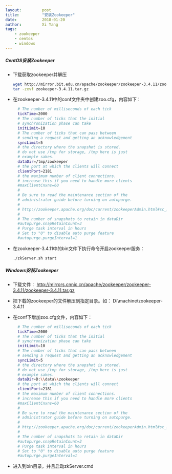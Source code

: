 ```yaml
---
layout: 		post
title: 			"安装Zookeeper"
date:			2018-01-20 
author:			Xi Yang
tags: 
    - zookeeper
    - centos
    - windows
---   
```


##### CentOS安装Zookeeper

- 下载获取zookeeper并解压
	```bash
	wget http://mirror.bit.edu.cn/apache/zookeeper/zookeeper-3.4.11/zookeeper-3.4.11.tar.gz
	tar -zxvf zookeeper-3.4.11.tar.gz
	```

- 在zookeeper-3.4.11中的conf文件夹中创建zoo.cfg，内容如下：
	```bash
	  # The number of milliseconds of each tick
	  tickTime=2000
	  # The number of ticks that the initial
	  # synchronization phase can take
	  initLimit=10
	  # The number of ticks that can pass between
	  # sending a request and getting an acknowledgement
	  syncLimit=5
	  # the directory where the snapshot is stored.
	  # do not use /tmp for storage, /tmp here is just
	  # example sakes.
	  dataDir=/tmp/zookeeper
	  # the port at which the clients will connect
	  clientPort=2181
	  # the maximum number of client connections.
	  # increase this if you need to handle more clients
	  #maxClientCnxns=60
	  #
	  # Be sure to read the maintenance section of the
	  # administrator guide before turning on autopurge.
	  #
	  # http://zookeeper.apache.org/doc/current/zookeeperAdmin.html#sc_maintenance
	  #
	  # The number of snapshots to retain in dataDir
	  #autopurge.snapRetainCount=3
	  # Purge task interval in hours
	  # Set to "0" to disable auto purge feature
	  #autopurge.purgeInterval=1
	```

- 在zookeeper-3.4.11中的bin文件下执行命令开启zookeeper服务：
	```bash
	./zkServer.sh start
	```
	 
##### Windows安装Zookeeper

- 下载文件：
	http://mirrors.cnnic.cn/apache/zookeeper/zookeeper-3.4.11/zookeeper-3.4.11.tar.gz 

- 把下载的zookeeper的文件解压到指定目录。如： D:\machine\zookeeper-3.4.11

- 在conf下增加zoo.cfg文件，内容如下：
	```bash
	  # The number of milliseconds of each tick
	  tickTime=2000
	  # The number of ticks that the initial
	  # synchronization phase can take
	  initLimit=10
	  # The number of ticks that can pass between
	  # sending a request and getting an acknowledgement
	  syncLimit=5
	  # the directory where the snapshot is stored.
	  # do not use /tmp for storage, /tmp here is just
	  # example sakes.
	  dataDir=D:\\data\\zookeeper
	  # the port at which the clients will connect
	  clientPort=2181
	  # the maximum number of client connections.
	  # increase this if you need to handle more clients
	  #maxClientCnxns=60
	  #
	  # Be sure to read the maintenance section of the
	  # administrator guide before turning on autopurge.
	  #
	  # http://zookeeper.apache.org/doc/current/zookeeperAdmin.html#sc_maintenance
	  #
	  # The number of snapshots to retain in dataDir
	  #autopurge.snapRetainCount=3
	  # Purge task interval in hours
	  # Set to "0" to disable auto purge feature
	  #autopurge.purgeInterval=1
	```

- 进入到bin目录，并且启动zkServer.cmd
